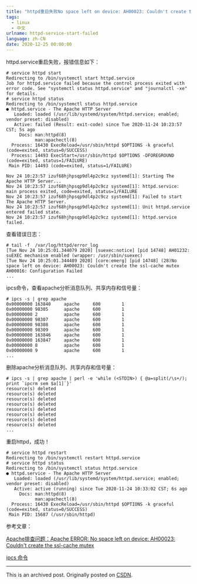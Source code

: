 ```yaml
---
title: "httpd重启失败No space left on device: AH00023: Couldn't create the ssl-cache mutex"
tags: 
  - linux
  - 中文
urlname: httpd-service-start-failed
language: zh-CN
date: 2020-12-25 00:00:00
---
```


httpd.service重启失败，报错信息如下：

<!--more-->

```
# service httpd start
Redirecting to /bin/systemctl start httpd.service
Job for httpd.service failed because the control process exited with error code. See "systemctl status httpd.service" and "journalctl -xe" for details.
# service httpd status
Redirecting to /bin/systemctl status httpd.service
● httpd.service - The Apache HTTP Server
   Loaded: loaded (/usr/lib/systemd/system/httpd.service; enabled; vendor preset: disabled)
   Active: failed (Result: exit-code) since Tue 2020-11-24 10:23:57 CST; 5s ago
     Docs: man:httpd(8)
           man:apachectl(8)
  Process: 16430 ExecReload=/usr/sbin/httpd $OPTIONS -k graceful (code=exited, status=0/SUCCESS)
  Process: 14493 ExecStart=/usr/sbin/httpd $OPTIONS -DFOREGROUND (code=exited, status=1/FAILURE)
 Main PID: 14493 (code=exited, status=1/FAILURE)

Nov 24 10:23:57 izuf68hjhpsqp9dl4p2c9cz systemd[1]: Starting The Apache HTTP Server...
Nov 24 10:23:57 izuf68hjhpsqp9dl4p2c9cz systemd[1]: httpd.service: main process exited, code=exited, status=1/FAILURE
Nov 24 10:23:57 izuf68hjhpsqp9dl4p2c9cz systemd[1]: Failed to start The Apache HTTP Server.
Nov 24 10:23:57 izuf68hjhpsqp9dl4p2c9cz systemd[1]: Unit httpd.service entered failed state.
Nov 24 10:23:57 izuf68hjhpsqp9dl4p2c9cz systemd[1]: httpd.service failed.
```

查看错误日志：

```
# tail -f  /var/log/httpd/error_log
[Tue Nov 24 10:25:01.344079 2020] [suexec:notice] [pid 14748] AH01232: suEXEC mechanism enabled (wrapper: /usr/sbin/suexec)
[Tue Nov 24 10:25:01.344489 2020] [core:emerg] [pid 14748] (28)No space left on device: AH00023: Couldn't create the ssl-cache mutex 
AH00016: Configuration Failed
...
```

ipcs命令，查看apache分析消息队列、共享内存和信号量：

```
# ipcs -s | grep apache
0x00000000 163840     apache     600        1         
0x00000000 98305      apache     600        1         
0x00000000 2          apache     600        1         
0x00000000 98307      apache     600        1         
0x00000000 98308      apache     600        1         
0x00000000 98309      apache     600        1         
0x00000000 163846     apache     600        1         
0x00000000 163847     apache     600        1         
0x00000000 8          apache     600        1         
0x00000000 9          apache     600        1
...
```

删除apache分析消息队列、共享内存和信号量：

```
# ipcs -s | grep apache | perl -e 'while (<STDIN>) { @a=split(/\s+/); print `ipcrm sem $a[1]`}'
resource(s) deleted
resource(s) deleted
resource(s) deleted
resource(s) deleted
resource(s) deleted
resource(s) deleted
resource(s) deleted
resource(s) deleted
...
```

重启httpd，成功！

```
# service httpd restart
Redirecting to /bin/systemctl restart httpd.service
# service httpd status
Redirecting to /bin/systemctl status httpd.service
● httpd.service - The Apache HTTP Server
   Loaded: loaded (/usr/lib/systemd/system/httpd.service; enabled; vendor preset: disabled)
   Active: active (running) since Tue 2020-11-24 10:33:02 CST; 6s ago
     Docs: man:httpd(8)
           man:apachectl(8)
  Process: 16430 ExecReload=/usr/sbin/httpd $OPTIONS -k graceful (code=exited, status=0/SUCCESS)
 Main PID: 15687 (/usr/sbin/httpd)
```

参考文章：

[Apache排查问题：Apache ERROR: No space left on device: AH00023: Couldn't create the ssl-cache mutex](https://www.cnblogs.com/syy714363310/p/12202535.html)

[ipcs 命令](https://www.cnblogs.com/wangkangluo1/archive/2012/06/04/2535042.html)

---

This is an archived post. Originally posted on [CSDN](https://blog.csdn.net/weixin_43538536/article/details/111662494).